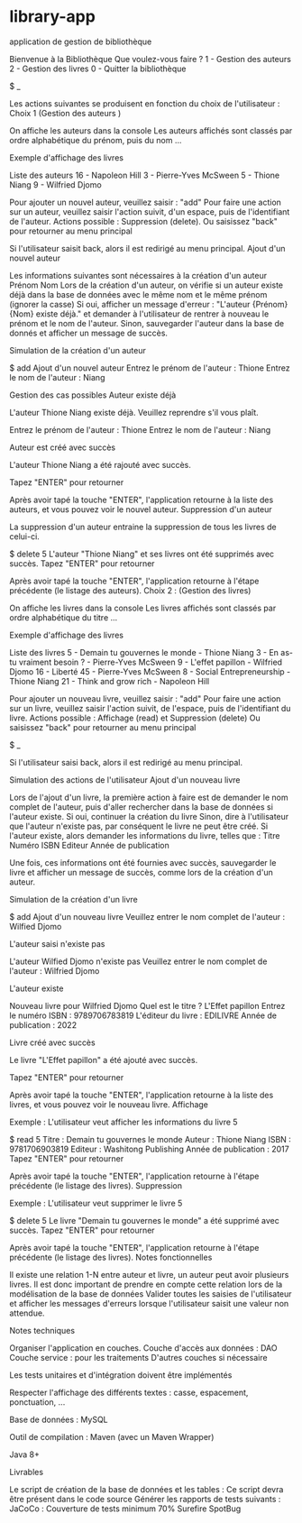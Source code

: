 # library-app
application de gestion de bibliothèque


Bienvenue à la Bibliothèque Que voulez-vous faire ? 1 - Gestion des auteurs 2 - Gestion des livres 0 - Quitter la bibliothèque

$ _

Les actions suivantes se produisent en fonction du choix de l'utilisateur : Choix 1 (Gestion des auteurs )

On affiche les auteurs dans la console
Les auteurs affichés sont classés par ordre alphabétique du prénom, puis du nom
...

Exemple d'affichage des livres

Liste des auteurs 16 - Napoleon Hill 3 - Pierre-Yves McSween 5 - Thione Niang 9 - Wilfried Djomo

Pour ajouter un nouvel auteur, veuillez saisir : "add" Pour faire une action sur un auteur, veuillez saisir l'action suivit, d'un espace, puis de l'identifiant de l'auteur. Actions possible : Suppression (delete).
Ou saisissez "back" pour retourner au menu principal

Si l'utilisateur saisit back, alors il est redirigé au menu principal. Ajout d'un nouvel auteur

Les informations suivantes sont nécessaires à la création d'un auteur
    Prénom
    Nom
Lors de la création d'un auteur, on vérifie si un auteur existe déjà dans la base de données avec le même nom et le même prénom (ignorer la casse)
    Si oui, afficher un message d'erreur : "L'auteur {Prénom} {Nom} existe déjà." et demander à l'utilisateur de rentrer à nouveau le prénom et le nom de l'auteur.
    Sinon, sauvegarder l'auteur dans la base de donnés et afficher un message de succès.

Simulation de la création d'un auteur

$ add Ajout d'un nouvel auteur Entrez le prénom de l'auteur : Thione Entrez le nom de l'auteur : Niang

Gestion des cas possibles Auteur existe déjà

L'auteur Thione Niang existe déjà. Veuillez reprendre s'il vous plaît.

Entrez le prénom de l'auteur : Thione Entrez le nom de l'auteur : Niang

Auteur est créé avec succès

L'auteur Thione Niang a été rajouté avec succès.

Tapez "ENTER" pour retourner

Après avoir tapé la touche "ENTER", l'application retourne à la liste des auteurs, et vous pouvez voir le nouvel auteur. Suppression d'un auteur

La suppression d'un auteur entraine la suppression de tous les livres de celui-ci.

$ delete 5 L'auteur "Thione Niang" et ses livres ont été supprimés avec succès.
Tapez "ENTER" pour retourner

Après avoir tapé la touche "ENTER", l'application retourne à l'étape précédente (le listage des auteurs). Choix 2 : (Gestion des livres)

On affiche les livres dans la console
Les livres affichés sont classés par ordre alphabétique du titre
...

Exemple d'affichage des livres

Liste des livres 5 - Demain tu gouvernes le monde - Thione Niang 3 - En as-tu vraiment besoin ? - Pierre-Yves McSween 9 - L'effet papillon - Wilfried Djomo 16 - Liberté 45 - Pierre-Yves McSween 8 - Social Entrepreneurship - Thione Niang 21 - Think and grow rich - Napoleon Hill

Pour ajouter un nouveau livre, veuillez saisir : "add" Pour faire une action sur un livre, veuillez saisir l'action suivit, de l'espace, puis de l'identifiant du livre. Actions possible : Affichage (read) et Suppression (delete)
Ou saisissez "back" pour retourner au menu principal

$ _

Si l'utilisateur saisi back, alors il est redirigé au menu principal.

Simulation des actions de l'utilisateur Ajout d'un nouveau livre

Lors de l'ajout d'un livre, la première action à faire est de demander le nom complet de l'auteur, puis d'aller rechercher dans la base de données si l'auteur existe.
    Si oui, continuer la création du livre
    Sinon, dire à l'utilisateur que l'auteur n'existe pas, par conséquent le livre ne peut être créé.
Si l'auteur existe, alors demander les informations du livre, telles que :
    Titre
    Numéro ISBN
    Editeur
    Année de publication

Une fois, ces informations ont été fournies avec succès, sauvegarder le livre et afficher un message de succès, comme lors de la création d'un auteur.

Simulation de la création d'un livre

$ add Ajout d'un nouveau livre Veuillez entrer le nom complet de l'auteur : Wilfied Djomo

L'auteur saisi n'existe pas

L'auteur Wilfied Djomo n'existe pas Veuillez entrer le nom complet de l'auteur : Wilfried Djomo

L'auteur existe

Nouveau livre pour Wilfried Djomo Quel est le titre ? L'Effet papillon Entrez le numéro ISBN : 9789706783819 L'éditeur du livre : EDILIVRE Année de publication : 2022

Livre créé avec succès

Le livre "L'Effet papillon" a été ajouté avec succès.

Tapez "ENTER" pour retourner

Après avoir tapé la touche "ENTER", l'application retourne à la liste des livres, et vous pouvez voir le nouveau livre. Affichage

Exemple : L'utilisateur veut afficher les informations du livre 5

$ read 5 Titre : Demain tu gouvernes le monde Auteur : Thione Niang ISBN : 9781706903819 Editeur : Washitong Publishing Année de publication : 2017
Tapez "ENTER" pour retourner

Après avoir tapé la touche "ENTER", l'application retourne à l'étape précédente (le listage des livres). Suppression

Exemple : L'utilisateur veut supprimer le livre 5

$ delete 5 Le livre "Demain tu gouvernes le monde" a été supprimé avec succès.
Tapez "ENTER" pour retourner

Après avoir tapé la touche "ENTER", l'application retourne à l'étape précédente (le listage des livres). Notes fonctionnelles

Il existe une relation 1-N entre auteur et livre, un auteur peut avoir plusieurs livres. Il est donc important de prendre en compte cette relation lors de la modélisation de la base de données
Valider toutes les saisies de l'utilisateur et afficher les messages d'erreurs lorsque l'utilisateur saisit une valeur non attendue.

Notes techniques

Organiser l'application en couches.
    Couche d'accès aux données : DAO
    Couche service : pour les traitements
    D'autres couches si nécessaire

Les tests unitaires et d'intégration doivent être implémentés

Respecter l'affichage des différents textes : casse, espacement, ponctuation, ...

Base de données : MySQL

Outil de compilation : Maven (avec un Maven Wrapper)

Java 8+

Livrables

Le script de création de la base de données et les tables : Ce script devra être présent dans le code source
Générer les rapports de tests suivants :
    JaCoCo : Couverture de tests minimum 70%
    Surefire
    SpotBug
